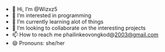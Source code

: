 - 👋 Hi, I’m @Wizxz5
- 👀 I’m interested in programming
- 🌱 I’m currently learning alot of things
- 💞️ I’m looking to collaborate on the interesting projects
- 📫 How to reach me phailinkeovongkod@2003@gmail.com
- 😄 Pronouns: she/her

<!---
✨ special ✨ repository because its `README.md` .
--->
